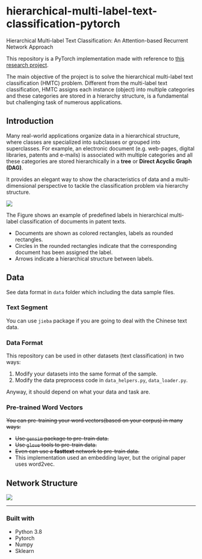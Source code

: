 # hierarchical-multi-label-text-classification-pytorch
Hierarchical Multi-label Text Classification: An Attention-based Recurrent Network Approach

This repository is a PyTorch implementation made with reference to [this research project](https://dl.acm.org/doi/10.1145/3357384.3357885).

The main objective of the project is to solve the hierarchical multi-label text classification (HMTC) problem. Different from the multi-label text classification, HMTC assigns each instance (object) into multiple categories and these categories are stored in a hierarchy structure, is a fundamental but challenging task of numerous applications.

## Introduction

Many real-world applications organize data in a hierarchical structure, where classes are specialized into subclasses or grouped into superclasses. For example, an electronic document (e.g. web-pages, digital libraries, patents and e-mails) is associated with multiple categories and all these categories are stored hierarchically in a **tree** or **Direct Acyclic Graph (DAG)**. 

It provides an elegant way to show the characteristics of data and a multi-dimensional perspective to tackle the classification problem via hierarchy structure. 

![](https://farm8.staticflickr.com/7806/31717892987_e2e851eaaf_o.png)

The Figure shows an example of predefined labels in hierarchical multi-label classification of documents in patent texts. 

- Documents are shown as colored rectangles, labels as rounded rectangles. 
- Circles in the rounded rectangles indicate that the corresponding document has been assigned the label. 
- Arrows indicate a hierarchical structure between labels.

## Data

See data format in `data` folder which including the data sample files.

### Text Segment

You can use `jieba` package if you are going to deal with the Chinese text data.

### Data Format

This repository can be used in other datasets (text classification) in two ways:

1. Modify your datasets into the same format of the sample.
2. Modify the data preprocess code in `data_helpers.py`, `data_loader.py`.

Anyway, it should depend on what your data and task are.

### Pre-trained Word Vectors

~~You can pre-training your word vectors(based on your corpus) in many ways:~~

- ~~Use `gensim` package to pre-train data.~~
- ~~Use `glove` tools to pre-train data.~~
- ~~Even can use a **fasttext** network to pre-train data.~~
- This implementation used an embedding layer, but the original paper uses word2vec.

## Network Structure

![](https://live.staticflickr.com/65535/48647692206_2e5e6e7f13_o.png)


---

### Built with
* Python 3.8
* Pytorch
* Numpy
* Sklearn


